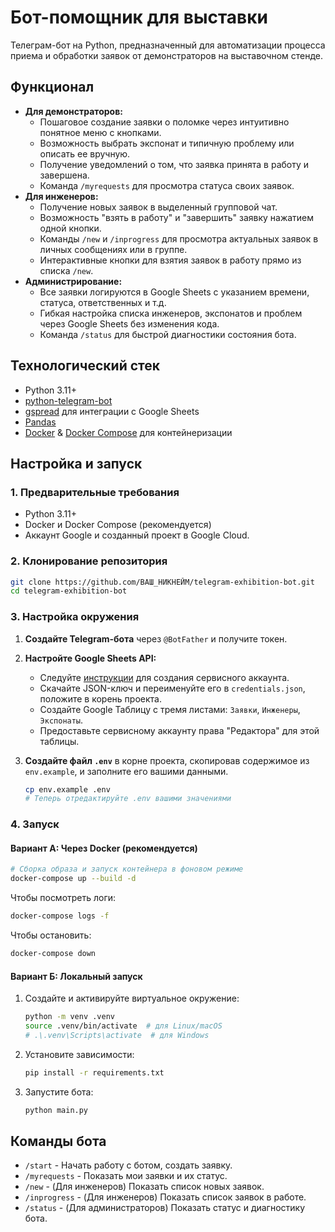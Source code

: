 # Бот-помощник для выставки

Телеграм-бот на Python, предназначенный для автоматизации процесса приема и обработки заявок от демонстраторов на выставочном стенде.

## Функционал

-   **Для демонстраторов:**
    -   Пошаговое создание заявки о поломке через интуитивно понятное меню с кнопками.
    -   Возможность выбрать экспонат и типичную проблему или описать ее вручную.
    -   Получение уведомлений о том, что заявка принята в работу и завершена.
    -   Команда `/myrequests` для просмотра статуса своих заявок.
-   **Для инженеров:**
    -   Получение новых заявок в выделенный групповой чат.
    -   Возможность "взять в работу" и "завершить" заявку нажатием одной кнопки.
    -   Команды `/new` и `/inprogress` для просмотра актуальных заявок в личных сообщениях или в группе.
    -   Интерактивные кнопки для взятия заявок в работу прямо из списка `/new`.
-   **Администрирование:**
    -   Все заявки логируются в Google Sheets с указанием времени, статуса, ответственных и т.д.
    -   Гибкая настройка списка инженеров, экспонатов и проблем через Google Sheets без изменения кода.
    -   Команда `/status` для быстрой диагностики состояния бота.

## Технологический стек

-   Python 3.11+
-   [python-telegram-bot](https://github.com/python-telegram-bot/python-telegram-bot)
-   [gspread](https://github.com/burnash/gspread) для интеграции с Google Sheets
-   [Pandas](https://pandas.pydata.org/)
-   [Docker](https://www.docker.com/) & [Docker Compose](https://docs.docker.com/compose/) для контейнеризации

## Настройка и запуск

### 1. Предварительные требования

-   Python 3.11+
-   Docker и Docker Compose (рекомендуется)
-   Аккаунт Google и созданный проект в Google Cloud.

### 2. Клонирование репозитория

```bash
git clone https://github.com/ВАШ_НИКНЕЙМ/telegram-exhibition-bot.git
cd telegram-exhibition-bot
```

### 3. Настройка окружения

1.  **Создайте Telegram-бота** через `@BotFather` и получите токен.
2.  **Настройте Google Sheets API:**
    -   Следуйте [инструкции](https://docs.gspread.org/en/latest/oauth2.html#for-bots-service-account) для создания сервисного аккаунта.
    -   Скачайте JSON-ключ и переименуйте его в `credentials.json`, положите в корень проекта.
    -   Создайте Google Таблицу с тремя листами: `Заявки`, `Инженеры`, `Экспонаты`.
    -   Предоставьте сервисному аккаунту права "Редактора" для этой таблицы.
3.  **Создайте файл `.env`** в корне проекта, скопировав содержимое из `env.example`, и заполните его вашими данными.

    ```bash
    cp env.example .env
    # Теперь отредактируйте .env вашими значениями
    ```

### 4. Запуск

#### Вариант А: Через Docker (рекомендуется)

```bash
# Сборка образа и запуск контейнера в фоновом режиме
docker-compose up --build -d
```
Чтобы посмотреть логи:
```bash
docker-compose logs -f
```
Чтобы остановить:
```bash
docker-compose down
```

#### Вариант Б: Локальный запуск

1.  Создайте и активируйте виртуальное окружение:
    ```bash
    python -m venv .venv
    source .venv/bin/activate  # для Linux/macOS
    # .\.venv\Scripts\activate  # для Windows
    ```
2.  Установите зависимости:
    ```bash
    pip install -r requirements.txt
    ```
3.  Запустите бота:
    ```bash
    python main.py
    ```

## Команды бота

-   `/start` - Начать работу с ботом, создать заявку.
-   `/myrequests` - Показать мои заявки и их статус.
-   `/new` - (Для инженеров) Показать список новых заявок.
-   `/inprogress` - (Для инженеров) Показать список заявок в работе.
-   `/status` - (Для администраторов) Показать статус и диагностику бота.